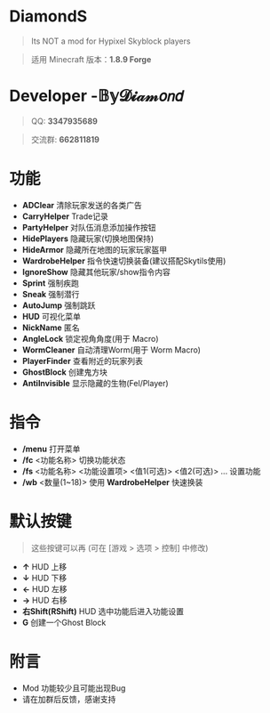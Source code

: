 # DiamondS
> Its NOT a mod for Hypixel Skyblock players

> 适用 Minecraft 版本：**1.8.9 Forge**
# Developer -𝔹𝕪𝓓𝓲𝒶𝓂𝘰𝘯𝘥
> QQ: **3347935689**

> 交流群: **662811819**

# 功能
- **ADClear**  清除玩家发送的各类广告
- **CarryHelper**  Trade记录
- **PartyHelper**  对队伍消息添加操作按钮
- **HidePlayers**  隐藏玩家(切换地图保持)
- **HideArmor**  隐藏所在地图的玩家玩家盔甲
- **WardrobeHelper**  指令快速切换装备(建议搭配Skytils使用)
- **IgnoreShow**  隐藏其他玩家/show指令内容
- **Sprint**  强制疾跑
- **Sneak**  强制潜行
- **AutoJump**  强制跳跃
- **HUD**  可视化菜单
- **NickName**  匿名
- **AngleLock**  锁定视角角度(用于 Macro)
- **WormCleaner**  自动清理Worm(用于 Worm Macro)
- **PlayerFinder**  查看附近的玩家列表
- **GhostBlock**  创建鬼方块
- **AntiInvisible**  显示隐藏的生物(Fel/Player)

# 指令
- **/menu** 打开菜单
- **/fc** <功能名称> 切换功能状态
- **/fs** <功能名称> <功能设置项> <值1(可选)> <值2(可选)> ... 设置功能
- **/wb** <数量(1~18)> 使用 **WardrobeHelper** 快速换装

# 默认按键
> 这些按键可以再 (可在 [游戏 > 选项 > 控制] 中修改)
- **↑** HUD 上移
- **↓** HUD 下移
- **←** HUD 左移
- **→** HUD 右移
- **右Shift(RShift)** HUD 选中功能后进入功能设置
- **G** 创建一个Ghost Block

# 附言
- Mod 功能较少且可能出现Bug
- 请在加群后反馈，感谢支持

